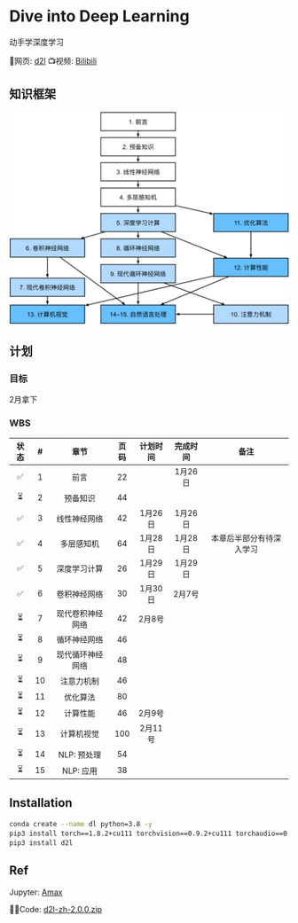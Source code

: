 # Dive into Deep Learning

动手学深度学习

📖网页: [d2l](https://zh.d2l.ai/index.html)
📺视频: [Bilibili](https://space.bilibili.com/1567748478/channel/seriesdetail?sid=358497) 

## 知识框架

![book content](./img/book-org.svg)

## 计划

### 目标

2月拿下

### WBS

| 状态 |  #   |       章节       | 页码 | 计划时间 | 完成时间 |           备注           |
| :--: | :--: | :--------------: | :--: | :------: | :------: | :----------------------: |
|  ✅   |  1   |       前言       |  22  |          | 1月26日  |                          |
|  ⏳   |  2   |     预备知识     |  44  |          |          |                          |
|  ✅   |  3   |   线性神经网络   |  42  | 1月26日  | 1月26日  |                          |
|  ✅   |  4   |    多层感知机    |  64  | 1月28日  | 1月28日  | 本章后半部分有待深入学习 |
|  ✅   |  5   |   深度学习计算   |  26  | 1月29日  | 1月29日  |                          |
|  ✅   |  6   |   卷积神经网络   |  30  | 1月30日  |  2月7号  |                          |
|  ⏳   |  7   | 现代卷积神经网络 |  42  |  2月8号  |          |                          |
|  ⏳   |  8   |   循环神经网络   |  46  |          |          |                          |
|  ⏳   |  9   | 现代循环神经网络 |  48  |          |          |                          |
|  ⏳   |  10  |    注意力机制    |  46  |          |          |                          |
|  ⏳   |  11  |     优化算法     |  80  |          |          |                          |
|  ⏳   |  12  |     计算性能     |  46  |  2月9号  |          |                          |
|  ⏳   |  13  |    计算机视觉    | 100  | 2月11号  |          |                          |
|  ⏳   |  14  |   NLP: 预处理    |  54  |          |          |                          |
|  ⏳   |  15  |    NLP: 应用     |  38  |          |          |                          |

## Installation

```bash
conda create --name dl python=3.8 -y
pip3 install torch==1.8.2+cu111 torchvision==0.9.2+cu111 torchaudio==0.8.2 -f https://download.pytorch.org/whl/lts/1.8/torch_lts.html
pip3 install d2l
```

## Ref

Jupyter: [Amax](http://192.168.135.15:8888/tree?)

👨‍💻Code: [d2l-zh-2.0.0.zip](https://zh-v2.d2l.ai/d2l-zh-2.0.0.zip)
